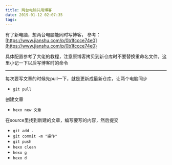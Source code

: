 ```yaml
---
title: 两台电脑共用博客
date: 2019-01-12 02:07:35
tags:
---
```


有了新电脑，想两台电脑能同时写博客，
参考：[https://www.jianshu.com/p/0b1fccce74e0](https://www.jianshu.com/p/0b1fccce74e0)

具体配置参考了大佬的教程，注意原博客拷贝到新仓库时不要替换重命名文件，这里小记一下以后写博客时的命令

---

每次要写文章的时候先pull一下，就是更新成最新仓库，让两个电脑同步

- `git pull`

创建文章

- `hexo new 文章`  

在source里找到新建的文章，编写要写的内容，然后提交


- `git add .`
- `git commit -m "操作"`
- `git push`
- `hexo clean`
- `hexo g`
- `hexo d`